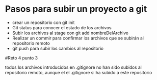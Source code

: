 # Pasos para subir un proyecto a git

- crear un repositorio con git init 
- Git status para conocer el estado de los archivos
- Subir los archivos al stage con git add nombreDelArchivo
- Realizar un commir para confirmar los archivos que se subirán al repositorio remoto
- git push para subir los cambios al repositorio

#Reto 4 punto 3

todos los archivos introducidos en .gitignore no han sido subidos al repositorio remoto, aunque el el .gitignore si ha subido a este repositorio 